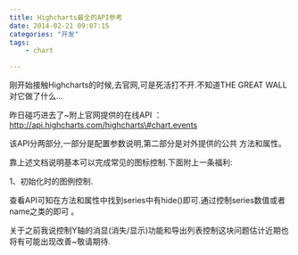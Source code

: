 ```yaml
---
title: Highcharts最全的API参考
date: 2014-02-21 09:07:15
categories: "开发"
tags:
	- chart

---
```


刚开始接触Highcharts的时候,去官网,可是死活打不开.不知道THE GREAT WALL对它做了什么...

昨日碰巧进去了~附上官网提供的在线API ：http://api.highcharts.com/highcharts\#chart.events

该API分两部分,一部分是配置参数说明,第二部分是对外提供的公共 方法和属性。

靠上述文档说明基本可以完成常见的图标控制.下面附上一条福利:

1、初始化时的图例控制.

查看API可知在方法和属性中找到series中有hide()即可.通过控制series数值或者name之类的即可 。

关于之前我说控制Y轴的消显(消失/显示)功能和导出列表控制这块问题估计近期也将有可能出现改善~敬请期待.